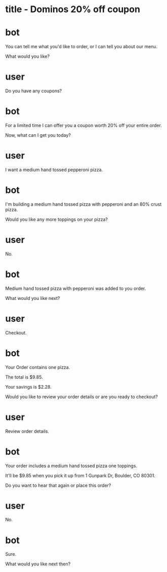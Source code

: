 title - Dominos 20% off coupon
================

# bot
You can tell me what you'd like to order, or I can tell you about our menu.

What would you like?

# user
Do you have any coupons?

# bot
For a limited time I can offer you a coupon worth 20% off your entire order.

Now, what can I get you today?

# user

I want a medium hand tossed pepperoni pizza.

# bot
I'm building a medium hand tossed pizza with pepperoni and an 80% crust pizza.

Would you like any more toppings on your pizza?

# user

No.

# bot

Medium hand tossed pizza with pepperoni was added to you order.

What would you like next?

# user

Checkout.

# bot

Your Order contains one pizza.

The total is $9.85.

Your savings is $2.28.

Would you like to review your order details or are you ready to checkout?

# user

Review order details.

# bot

Your order includes a medium hand tossed pizza one toppings.

It'll be $9.85 when you pick it up from 1 Gunpark Dr, Boulder, CO 80301.

Do you want to hear that again or place this order?

# user

No.

# bot

Sure.

What would you like next then?